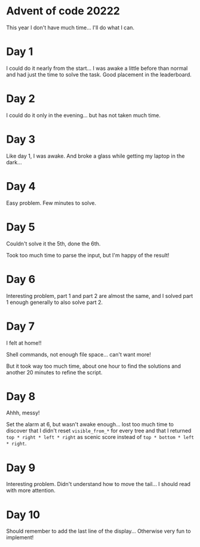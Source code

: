 # Advent of code 20222

This year I don't have much time...
I'll do what I can.

# Day 1

I could do it nearly from the start...
I was awake a little before than normal and had just the
time to solve the task.
Good placement in the leaderboard.

# Day 2

I could do it only in the evening... but has not taken much time.


# Day 3

Like day 1, I was awake.
And broke a glass while getting my laptop in the dark...

# Day 4

Easy problem. Few minutes to solve.

# Day 5

Couldn't solve it the 5th, done the 6th.

Took too much time to parse the input, but I'm happy of the result!

# Day 6

Interesting problem, part 1 and part 2 are almost the same, and I solved
part 1 enough generally to also solve part 2.

# Day 7

I felt at home!!

Shell commands, not enough file space... can't want more!

But it took way too much time, about one hour to find the solutions and
another 20 minutes to refine the script.

# Day 8

Ahhh, messy!

Set the alarm at 6, but wasn't awake enough... lost too much time
to discover that I didn't reset ```visible_from_*``` for every tree and
that I returned ```top * right * left * right``` as scenic score
instead of ```top * bottom * left * right```.


# Day 9

Interesting problem. Didn't understand how to move the tail...
I should read with more attention.

# Day 10

Should remember to add the last line of the display...
Otherwise very fun to implement!

